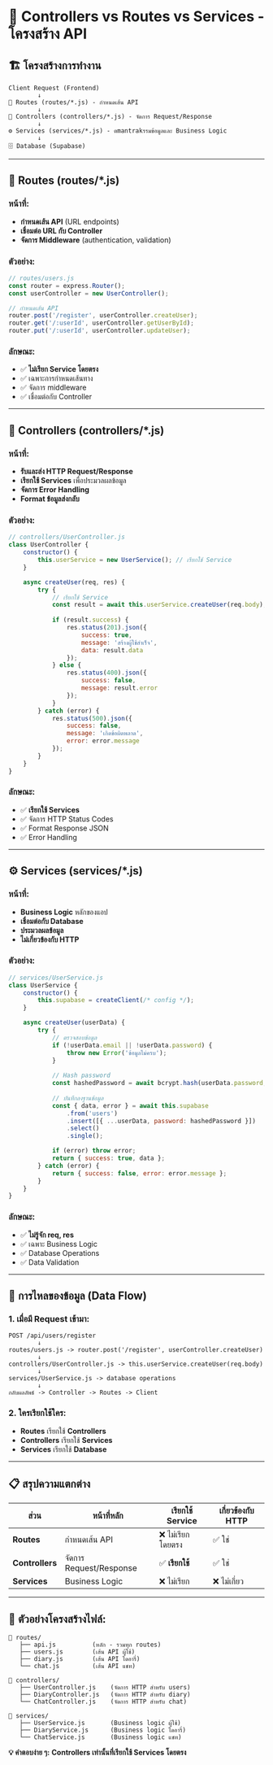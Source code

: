 # 📁 Controllers vs Routes vs Services - โครงสร้าง API

## 🏗️ **โครงสร้างการทำงาน**

```
Client Request (Frontend)
        ↓
📍 Routes (routes/*.js) - กำหนดเส้น API
        ↓
🎯 Controllers (controllers/*.js) - จัดการ Request/Response
        ↓
⚙️ Services (services/*.js) - ตmantrakรรมข้อมูลและ Business Logic
        ↓
🗄️ Database (Supabase)
```

---

## 📂 **Routes (routes/*.js)**

### หน้าที่:
- **กำหนดเส้น API** (URL endpoints)
- **เชื่อมต่อ URL กับ Controller**
- **จัดการ Middleware** (authentication, validation)

### ตัวอย่าง:
```javascript
// routes/users.js
const router = express.Router();
const userController = new UserController();

// กำหนดเส้น API
router.post('/register', userController.createUser);
router.get('/:userId', userController.getUserById);
router.put('/:userId', userController.updateUser);
```

### ลักษณะ:
- ✅ **ไม่เรียก Service โดยตรง**
- ✅ เฉพาะการกำหนดเส้นทาง
- ✅ จัดการ middleware
- ✅ เชื่อมต่อกับ Controller

---

## 🎯 **Controllers (controllers/*.js)**

### หน้าที่:
- **รับและส่ง HTTP Request/Response**
- **เรียกใช้ Services** เพื่อประมวลผลข้อมูล
- **จัดการ Error Handling**
- **Format ข้อมูลส่งกลับ**

### ตัวอย่าง:
```javascript
// controllers/UserController.js
class UserController {
    constructor() {
        this.userService = new UserService(); // เรียกใช้ Service
    }

    async createUser(req, res) {
        try {
            // เรียกใช้ Service
            const result = await this.userService.createUser(req.body);
            
            if (result.success) {
                res.status(201).json({
                    success: true,
                    message: 'สร้างผู้ใช้สำเร็จ',
                    data: result.data
                });
            } else {
                res.status(400).json({
                    success: false,
                    message: result.error
                });
            }
        } catch (error) {
            res.status(500).json({
                success: false,
                message: 'เกิดข้อผิดพลาด',
                error: error.message
            });
        }
    }
}
```

### ลักษณะ:
- ✅ **เรียกใช้ Services**
- ✅ จัดการ HTTP Status Codes
- ✅ Format Response JSON
- ✅ Error Handling

---

## ⚙️ **Services (services/*.js)**

### หน้าที่:
- **Business Logic** หลักของแอป
- **เชื่อมต่อกับ Database**
- **ประมวลผลข้อมูล**
- **ไม่เกี่ยวข้องกับ HTTP**

### ตัวอย่าง:
```javascript
// services/UserService.js
class UserService {
    constructor() {
        this.supabase = createClient(/* config */);
    }

    async createUser(userData) {
        try {
            // ตรวจสอบข้อมูล
            if (!userData.email || !userData.password) {
                throw new Error('ข้อมูลไม่ครบ');
            }
            
            // Hash password
            const hashedPassword = await bcrypt.hash(userData.password, 10);
            
            // บันทึกลงฐานข้อมูล
            const { data, error } = await this.supabase
                .from('users')
                .insert([{ ...userData, password: hashedPassword }])
                .select()
                .single();

            if (error) throw error;
            return { success: true, data };
        } catch (error) {
            return { success: false, error: error.message };
        }
    }
}
```

### ลักษณะ:
- ✅ **ไม่รู้จัก req, res**
- ✅ เฉพาะ Business Logic
- ✅ Database Operations
- ✅ Data Validation

---

## 🔄 **การไหลของข้อมูล (Data Flow)**

### 1. **เมื่อมี Request เข้ามา:**
```
POST /api/users/register
        ↓
routes/users.js -> router.post('/register', userController.createUser)
        ↓
controllers/UserController.js -> this.userService.createUser(req.body)
        ↓
services/UserService.js -> database operations
        ↓
กลับผลลัพธ์ -> Controller -> Routes -> Client
```

### 2. **ใครเรียกใช้ใคร:**
- **Routes** เรียกใช้ **Controllers**
- **Controllers** เรียกใช้ **Services**
- **Services** เรียกใช้ **Database**

---

## 📋 **สรุปความแตกต่าง**

| ส่วน | หน้าที่หลัก | เรียกใช้ Service | เกี่ยวข้องกับ HTTP |
|------|------------|-----------------|-------------------|
| **Routes** | กำหนดเส้น API | ❌ ไม่เรียกโดยตรง | ✅ ใช่ |
| **Controllers** | จัดการ Request/Response | ✅ **เรียกใช้** | ✅ ใช่ |
| **Services** | Business Logic | ❌ ไม่เรียก | ❌ ไม่เกี่ยว |

---

## 🎯 **ตัวอย่างโครงสร้างไฟล์:**

```
📁 routes/
   ├── api.js          (หลัก - รวมทุก routes)
   ├── users.js        (เส้น API ผู้ใช้)
   ├── diary.js        (เส้น API ไดอารี่)
   └── chat.js         (เส้น API แชท)

📁 controllers/
   ├── UserController.js    (จัดการ HTTP สำหรับ users)
   ├── DiaryController.js   (จัดการ HTTP สำหรับ diary)
   └── ChatController.js    (จัดการ HTTP สำหรับ chat)

📁 services/
   ├── UserService.js       (Business logic ผู้ใช้)
   ├── DiaryService.js      (Business logic ไดอารี่)
   └── ChatService.js       (Business logic แชท)
```

**💡 คำตอบง่าย ๆ:** **Controllers เท่านั้นที่เรียกใช้ Services โดยตรง**
